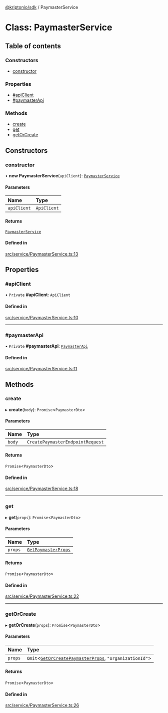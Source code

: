 [@kriptonio/sdk](../README.md) / PaymasterService

# Class: PaymasterService

## Table of contents

### Constructors

- [constructor](PaymasterService.md#constructor)

### Properties

- [#apiClient](PaymasterService.md##apiclient)
- [#paymasterApi](PaymasterService.md##paymasterapi)

### Methods

- [create](PaymasterService.md#create)
- [get](PaymasterService.md#get)
- [getOrCreate](PaymasterService.md#getorcreate)

## Constructors

### constructor

• **new PaymasterService**(`apiClient`): [`PaymasterService`](PaymasterService.md)

#### Parameters

| Name | Type |
| :------ | :------ |
| `apiClient` | `ApiClient` |

#### Returns

[`PaymasterService`](PaymasterService.md)

#### Defined in

[src/service/PaymasterService.ts:13](https://github.com/kriptonio/sdk/blob/f9a3148/packages/sdk/src/service/PaymasterService.ts#L13)

## Properties

### #apiClient

• `Private` **#apiClient**: `ApiClient`

#### Defined in

[src/service/PaymasterService.ts:10](https://github.com/kriptonio/sdk/blob/f9a3148/packages/sdk/src/service/PaymasterService.ts#L10)

___

### #paymasterApi

• `Private` **#paymasterApi**: [`PaymasterApi`](PaymasterApi.md)

#### Defined in

[src/service/PaymasterService.ts:11](https://github.com/kriptonio/sdk/blob/f9a3148/packages/sdk/src/service/PaymasterService.ts#L11)

## Methods

### create

▸ **create**(`body`): `Promise`\<`PaymasterDto`\>

#### Parameters

| Name | Type |
| :------ | :------ |
| `body` | `CreatePaymasterEndpointRequest` |

#### Returns

`Promise`\<`PaymasterDto`\>

#### Defined in

[src/service/PaymasterService.ts:18](https://github.com/kriptonio/sdk/blob/f9a3148/packages/sdk/src/service/PaymasterService.ts#L18)

___

### get

▸ **get**(`props`): `Promise`\<`PaymasterDto`\>

#### Parameters

| Name | Type |
| :------ | :------ |
| `props` | [`GetPaymasterProps`](../README.md#getpaymasterprops) |

#### Returns

`Promise`\<`PaymasterDto`\>

#### Defined in

[src/service/PaymasterService.ts:22](https://github.com/kriptonio/sdk/blob/f9a3148/packages/sdk/src/service/PaymasterService.ts#L22)

___

### getOrCreate

▸ **getOrCreate**(`props`): `Promise`\<`PaymasterDto`\>

#### Parameters

| Name | Type |
| :------ | :------ |
| `props` | `Omit`\<[`GetOrCreatePaymasterProps`](../README.md#getorcreatepaymasterprops), ``"organizationId"``\> |

#### Returns

`Promise`\<`PaymasterDto`\>

#### Defined in

[src/service/PaymasterService.ts:26](https://github.com/kriptonio/sdk/blob/f9a3148/packages/sdk/src/service/PaymasterService.ts#L26)
